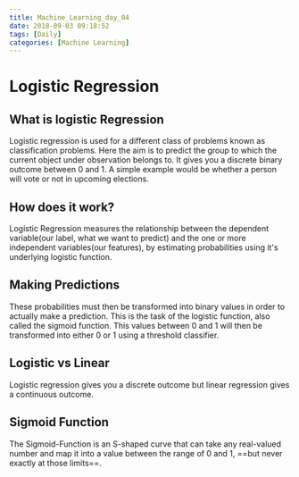 ```yaml
---
title: Machine_Learning_day_04
date: 2018-09-03 09:18:52
tags: [Daily]
categories: [Machine Learning]
---
```

# Logistic Regression
## What is logistic Regression
Logistic regression is used for a different class of problems known as classification problems. Here the aim is to predict the group to which the current object under observation belongs to. It gives you a discrete binary outcome between 0 and 1. A simple example would be whether a person will vote or not in upcoming elections.

## How does it work?
Logistic Regression measures the relationship between the dependent variable(our label, what we want to predict) and the one or more independent variables(our features), by estimating probabilities using it's underlying logistic function.
## Making Predictions
These probabilities must then be transformed into binary values in order to actually make a prediction. This is the task of the logistic function, also called the sigmoid function. This values between 0 and 1 will then be transformed into either 0 or 1 using a threshold classifier.
## Logistic vs Linear
Logistic regression gives you a discrete outcome but linear regression gives a continuous outcome.
## Sigmoid Function
The Sigmoid-Function is an S-shaped curve that can take any real-valued number and map it into a value between the range of 0 and 1, ==but never exactly at those limits==.